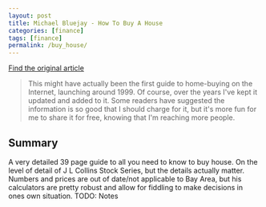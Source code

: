 ```yaml
---
layout: post
title: Michael Bluejay - How To Buy A House
categories: [finance]
tags: [finance]
permalink: /buy_house/
---
```


[Find the original article](https://michaelbluejay.com/house/ )

>This might have actually been the first guide to home-buying on the Internet, launching around 1999.  Of course, over the years I've kept it updated and added to it.  Some readers have suggested the information is so good that I should charge for it, but it's more fun for me to share it for free, knowing that I'm reaching more people. 

## Summary

A very detailed 39 page guide to all you need to know to buy house. On the level of detail of J L Collins Stock Series, but the details actually matter. Numbers and prices are out of date/not applicable to Bay Area, but his calculators are pretty robust and allow for fiddling to make decisions in ones own situation. TODO: Notes